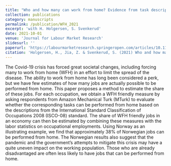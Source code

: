 ```yaml
---
title: "Who and how many can work from home? Evidence from task descriptions"
collection: publications
category: manuscripts
permalink: /publication/WFH_2021
excerpt: 'with H. Holgersen, S. Svenkerud'
date: 2021-10-01
venue: 'Journal for Labour Market Research'
slidesurl: ''
paperurl: 'https://labourmarketresearch.springeropen.com/articles/10.1186/s12651-021-00287-z'
citation: 'Holgersen, H., Jia, Z. & Svenkerud, S. (2021) Who and how many can work from home? Evidence from task descriptions. J Labour Market Res 55, 4. https://doi.org/10.1186/s12651-021-00287-z'
---
```


The Covid-19 crisis has forced great societal changes, including forcing many to work from home (WFH) in an effort to limit the spread of the disease. The ability to work from home has long been considered a perk, but we have few estimates of how many jobs are actually possible to be performed from home. This paper proposes a method to estimate the share of these jobs. For each occupation, we obtain a WFH friendly measure by asking respondents from Amazon Mechanical Turk (MTurk) to evaluate whether the corresponding tasks can be performed from home based on the descriptions from the International Standard Classification of Occupations 2008 (ISCO-08) standard. The share of WFH friendly jobs in an economy can then be estimated by combining these measures with the labor statistics on occupational employments. Using Norway as an illustrating example, we find that approximately 38% of Norwegian jobs can be performed from home. The Norwegian results also suggest that the pandemic and the government’s attempts to mitigate this crisis may have a quite uneven impact on the working population. Those who are already disadvantaged are often less likely to have jobs that can be performed from home.

